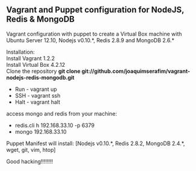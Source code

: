 <h2>Vagrant and Puppet configuration for NodeJS, Redis & MongoDB</h2>

Vagrant configuration with puppet to create a Virtual Box machine with Ubuntu Server 12.10, Nodejs v0.10.\*, Redis 2.8.9 and MongoDB 2.6.\*


Installation:<br>
Install Vagrant 1.2.2<br>
Install Virtual Box 4.2.12<br>
Clone the repository <strong>git clone git://github.com/joaquimserafim/vagrant-nodejs-redis-mongodb.git</strong><br>

* Run - vagrant up<br>
* SSH - vagrant ssh<br>
* Halt - vagrant halt<br>




access mongo and redis from your machine:

* redis.cli h 192.168.33.10 -p 6379<br>
* mongo 192.168.33.10



Puppet Manifest will install:
[Nodejs v0.10.\*, Redis 2.8.2, MongoDB 2.4.\*, wget, git, vim, htop]



Good hacking!!!!!!!!
